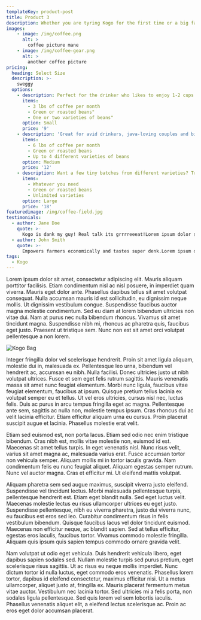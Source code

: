 ```yaml
---
templateKey: product-post
title: Product 3
description: Whether you are tyring Kogo for the first time or a big fan, we have the right size bag for you.
images:
    - image: /img/coffee.png
      alt: >
        coffee picture mane
    - image: /img/coffee-gear.png
      alt: >
        another coffee picture
pricing:
  heading: Select Size
  description: >-
    sweggy
  options:
    - description: Perfect for the drinker who likes to enjoy 1-2 cups per day.
      items:
        - 3 lbs of coffee per month
        - Green or roasted beans"
        - One or two varieties of beans"
      option: Small
      price: '9'
    - description: 'Great for avid drinkers, java-loving couples and bigger crowds'
      items:
        - 6 lbs of coffee per month
        - Green or roasted beans
        - Up to 4 different varieties of beans
      option: Medium
      price: '12'
    - description: Want a few tiny batches from different varieties? Try our custom plan
      items:
        - Whatever you need
        - Green or roasted beans
        - Unlimited varieties
      option: Large
      price: '18'
featuredimage: /img/coffee-field.jpg
testimonials:
  - author: Jane Doe
    quote: >-
      Kogo is dank my guy! Real talk its grrrreeeat!Lorem ipsum dolor sit amet, consectetur adipiscing elit
  - author: John Smith
    quote: >-
      Empowers farmers economically and tastes super denk.Lorem ipsum dolor sit amet, consectetur adipiscing elit, sed do eiusmod tempor 
tags:
  - Kogo
---
```

Lorem ipsum dolor sit amet, consectetur adipiscing elit. Mauris aliquam porttitor facilisis. Etiam condimentum nisl ac nisl posuere, in imperdiet quam viverra. Mauris eget dolor ante. Phasellus dapibus tellus sit amet volutpat consequat. Nulla accumsan mauris id est sollicitudin, eu dignissim neque mollis. Ut dignissim vestibulum congue. Suspendisse faucibus auctor magna molestie condimentum. Sed eu diam at lorem bibendum ultricies non vitae dui. Nam at purus nec nulla bibendum rhoncus. Vivamus sit amet tincidunt magna. Suspendisse nibh mi, rhoncus ac pharetra quis, faucibus eget justo. Praesent ut tristique sem. Nunc non est sit amet orci volutpat pellentesque a non lorem.



![Kogo Bag](/img/kogo-package-mockup-12.png "Kogo Bag")

Integer fringilla dolor vel scelerisque hendrerit. Proin sit amet ligula aliquam, molestie dui in, malesuada ex. Pellentesque leo urna, bibendum vel hendrerit ac, accumsan eu nibh. Nulla facilisi. Donec ultricies justo ut nibh volutpat ultrices. Fusce et sem eget felis rutrum sagittis. Mauris venenatis massa sit amet nunc feugiat elementum. Morbi nunc ligula, faucibus vitae feugiat elementum, faucibus at ipsum. Quisque pretium tellus lacinia ex volutpat semper eu et tellus. Ut vel eros ultricies, cursus nisl nec, luctus felis. Duis ac purus in arcu tempus fringilla eget ac magna. Pellentesque ante sem, sagittis ac nulla non, molestie tempus ipsum. Cras rhoncus dui ac velit lacinia efficitur. Etiam efficitur aliquam urna eu cursus. Proin placerat suscipit augue et lacinia. Phasellus molestie erat velit.

Etiam sed euismod est, non porta lacus. Etiam sed odio nec enim tristique bibendum. Cras nibh est, mollis vitae molestie non, euismod id est. Maecenas sit amet tellus turpis. In eget venenatis nisl. Nunc risus velit, varius sit amet magna ac, malesuada varius erat. Fusce accumsan tortor non vehicula semper. Aliquam mollis mi in tortor iaculis gravida. Nam condimentum felis eu nunc feugiat aliquet. Aliquam egestas semper rutrum. Nunc vel auctor magna. Cras et efficitur mi. Ut eleifend mattis volutpat.

Aliquam pharetra sem sed augue maximus, suscipit viverra justo eleifend. Suspendisse vel tincidunt lectus. Morbi malesuada pellentesque turpis, pellentesque hendrerit est. Etiam eget blandit nulla. Sed eget luctus velit. Maecenas molestie lectus eu risus ullamcorper ultrices eu eget justo. Suspendisse pellentesque, nibh eu viverra pharetra, justo dui viverra nunc, eu faucibus est eros sed leo. Curabitur condimentum risus in felis vestibulum bibendum. Quisque faucibus lacus vel dolor tincidunt euismod. Maecenas non efficitur neque, ac blandit sapien. Sed at tellus efficitur, egestas eros iaculis, faucibus tortor. Vivamus commodo molestie fringilla. Aliquam quis ipsum quis sapien tempus commodo ornare gravida velit.

Nam volutpat ut odio eget vehicula. Duis hendrerit vehicula libero, eget dapibus sapien sodales sed. Nullam molestie turpis sed purus pretium, eget scelerisque risus sagittis. Ut ac risus eu neque mollis imperdiet. Nunc dictum tortor id nulla luctus, eget commodo eros venenatis. Phasellus lorem tortor, dapibus id eleifend consectetur, maximus efficitur nisi. Ut a metus ullamcorper, aliquet justo at, fringilla ex. Mauris placerat fermentum metus vitae auctor. Vestibulum nec lacinia tortor. Sed ultricies mi a felis porta, non sodales ligula pellentesque. Sed quis lorem vel sem lobortis iaculis. Phasellus venenatis aliquet elit, a eleifend lectus scelerisque ac. Proin ac eros eget dolor accumsan placerat.